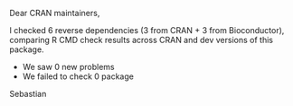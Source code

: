Dear CRAN maintainers,

I checked 6 reverse dependencies (3 from CRAN + 3 from Bioconductor), comparing R CMD check results across CRAN and dev versions of this package.

 * We saw 0 new problems
 * We failed to check 0 package

Sebastian
